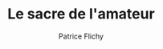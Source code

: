 ---
title: Le sacre de l'amateur
slug: le-sacre-de-l-amateur
breadcrumbs:
  - title: >-
      Accueil
    path: "/"
  - title: >-
      Bibliographie
    path: "/bibliographie"
  - title: >-
      Le sacre de l'amateur
author: Patrice Flichy
cover: sacre-amateur.jpg
summary: 'Nous vivons une révolution silencieuse&nbsp;: la montée en puissance des
  amateurs, ces passionnés qui ne sont ni des novices, ni des professionnels, mais
  de brillants touche-à-tout. Grâce à l’informatique et au web participatif, ils ont
  investi tous les aspects de la culture contemporaine. Foisonnantes, souvent pionnières,
  leurs pratiques ont bouleversé la manière de produire de la connaissance, de diffuser
  l’information, de créer des oeuvres, de militer. Cette démocratisation des compétences
  contrebalance l’élitisme de nos sociétés et prolonge la démocratisation politique
  et scolaire à l’oeuvre depuis deux siècles. Un nouveau règne s’annonce, qui brouille
  toutes les frontières&nbsp;: celui du pro-am (professionnel-amateur), expert autodidacte,
  citoyen-acteur, créateur à part entière.'
isbn: 978.2.02.103144.7
site: http://www.repid.com/Le-sacre-de-l-amateur.html
mandatory: false
paths:
- "/competences/comprendre"
- "/competences/concevoir"
- "/competences/entreprendre"
- "/parcours/strategie-de-communication-numerique-et-design-d-experience"
---